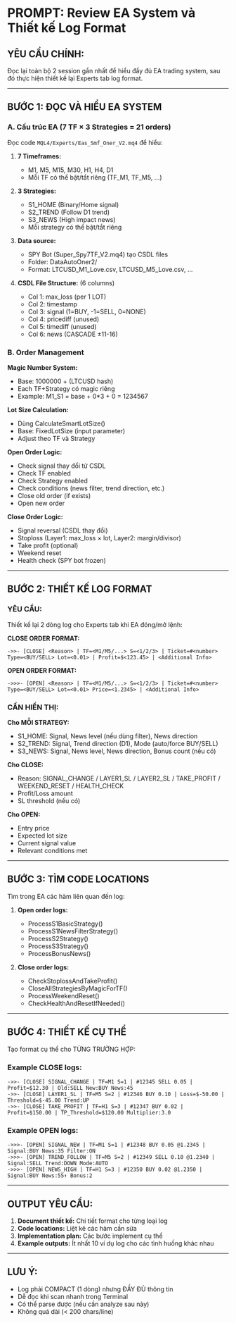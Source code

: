 # PROMPT: Review EA System và Thiết kế Log Format

## YÊU CẦU CHÍNH:

Đọc lại toàn bộ 2 session gần nhất để hiểu đầy đủ EA trading system, sau đó thực hiện thiết kế lại Experts tab log format.

---

## BƯỚC 1: ĐỌC VÀ HIỂU EA SYSTEM

### A. Cấu trúc EA (7 TF × 3 Strategies = 21 orders)

Đọc code `MQL4/Experts/Eas_Smf_Oner_V2.mq4` để hiểu:

1. **7 Timeframes:**
   - M1, M5, M15, M30, H1, H4, D1
   - Mỗi TF có thể bật/tắt riêng (TF_M1, TF_M5, ...)

2. **3 Strategies:**
   - S1_HOME (Binary/Home signal)
   - S2_TREND (Follow D1 trend)
   - S3_NEWS (High impact news)
   - Mỗi strategy có thể bật/tắt riêng

3. **Data source:**
   - SPY Bot (Super_Spy7TF_V2.mq4) tạo CSDL files
   - Folder: DataAutoOner2/
   - Format: LTCUSD_M1_Love.csv, LTCUSD_M5_Love.csv, ...

4. **CSDL File Structure:** (6 columns)
   - Col 1: max_loss (per 1 LOT)
   - Col 2: timestamp
   - Col 3: signal (1=BUY, -1=SELL, 0=NONE)
   - Col 4: pricediff (unused)
   - Col 5: timediff (unused)
   - Col 6: news (CASCADE ±11-16)

### B. Order Management

**Magic Number System:**
- Base: 1000000 + (LTCUSD hash)
- Each TF+Strategy có magic riêng
- Example: M1_S1 = base + 0*3 + 0 = 1234567

**Lot Size Calculation:**
- Dùng CalculateSmartLotSize()
- Base: FixedLotSize (input parameter)
- Adjust theo TF và Strategy

**Open Order Logic:**
- Check signal thay đổi từ CSDL
- Check TF enabled
- Check Strategy enabled
- Check conditions (news filter, trend direction, etc.)
- Close old order (if exists)
- Open new order

**Close Order Logic:**
- Signal reversal (CSDL thay đổi)
- Stoploss (Layer1: max_loss × lot, Layer2: margin/divisor)
- Take profit (optional)
- Weekend reset
- Health check (SPY bot frozen)

---

## BƯỚC 2: THIẾT KẾ LOG FORMAT

### YÊU CẦU:

Thiết kế lại 2 dòng log cho Experts tab khi EA đóng/mở lệnh:

**CLOSE ORDER FORMAT:**
```
->>- [CLOSE] <Reason> | TF=<M1/M5/...> S=<1/2/3> | Ticket=#<number> Type=<BUY/SELL> Lot=<0.01> | Profit=$<123.45> | <Additional Info>
```

**OPEN ORDER FORMAT:**
```
->>>- [OPEN] <Reason> | TF=<M1/M5/...> S=<1/2/3> | Ticket=#<number> Type=<BUY/SELL> Lot=<0.01> Price=<1.2345> | <Additional Info>
```

### CẦN HIỂN THỊ:

**Cho MỖI STRATEGY:**
- S1_HOME: Signal, News level (nếu dùng filter), News direction
- S2_TREND: Signal, Trend direction (D1), Mode (auto/force BUY/SELL)
- S3_NEWS: Signal, News level, News direction, Bonus count (nếu có)

**Cho CLOSE:**
- Reason: SIGNAL_CHANGE / LAYER1_SL / LAYER2_SL / TAKE_PROFIT / WEEKEND_RESET / HEALTH_CHECK
- Profit/Loss amount
- SL threshold (nếu có)

**Cho OPEN:**
- Entry price
- Expected lot size
- Current signal value
- Relevant conditions met

---

## BƯỚC 3: TÌM CODE LOCATIONS

Tìm trong EA các hàm liên quan đến log:

1. **Open order logs:**
   - ProcessS1BasicStrategy()
   - ProcessS1NewsFilterStrategy()
   - ProcessS2Strategy()
   - ProcessS3Strategy()
   - ProcessBonusNews()

2. **Close order logs:**
   - CheckStoplossAndTakeProfit()
   - CloseAllStrategiesByMagicForTF()
   - ProcessWeekendReset()
   - CheckHealthAndResetIfNeeded()

---

## BƯỚC 4: THIẾT KẾ CỤ THỂ

Tạo format cụ thể cho TỪNG TRƯỜNG HỢP:

### Example CLOSE logs:

```
->>- [CLOSE] SIGNAL_CHANGE | TF=M1 S=1 | #12345 SELL 0.05 | Profit=$12.30 | Old:SELL New:BUY News:45
->>- [CLOSE] LAYER1_SL | TF=M5 S=2 | #12346 BUY 0.10 | Loss=$-50.00 | Threshold=$-45.00 Trend:UP
->>- [CLOSE] TAKE_PROFIT | TF=H1 S=3 | #12347 BUY 0.02 | Profit=$150.00 | TP_Threshold=$120.00 Multiplier:3.0
```

### Example OPEN logs:

```
->>>- [OPEN] SIGNAL_NEW | TF=M1 S=1 | #12348 BUY 0.05 @1.2345 | Signal:BUY News:35 Filter:ON
->>>- [OPEN] TREND_FOLLOW | TF=M5 S=2 | #12349 SELL 0.10 @1.2340 | Signal:SELL Trend:DOWN Mode:AUTO
->>>- [OPEN] NEWS_HIGH | TF=H1 S=3 | #12350 BUY 0.02 @1.2350 | Signal:BUY News:55↑ Bonus:2
```

---

## OUTPUT YÊU CẦU:

1. **Document thiết kế:** Chi tiết format cho từng loại log
2. **Code locations:** Liệt kê các hàm cần sửa
3. **Implementation plan:** Các bước implement cụ thể
4. **Example outputs:** Ít nhất 10 ví dụ log cho các tình huống khác nhau

---

## LƯU Ý:

- Log phải COMPACT (1 dòng) nhưng ĐẦY ĐỦ thông tin
- Dễ đọc khi scan nhanh trong Terminal
- Có thể parse được (nếu cần analyze sau này)
- Không quá dài (< 200 chars/line)
